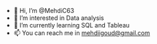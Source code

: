 - 👋 Hi, I’m @MehdiC63
- 👀 I’m interested in Data analysis
- 🌱 I’m currently learning SQL and Tableau
- 📫 You can reach me in mehdiigoud@gmail.com

<!---
MehdiC63/MehdiC63 is a ✨ special ✨ repository because its `README.md` (this file) appears on your GitHub profile.
You can click the Preview link to take a look at your changes.
--->
